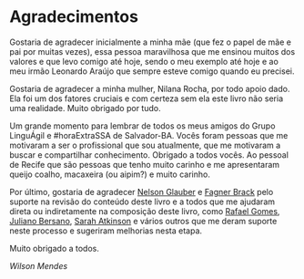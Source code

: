 # Agradecimentos

Gostaria de agradecer inicialmente a minha mãe (que fez o papel de mãe e pai por muitas vezes), essa pessoa maravilhosa que me ensinou muitos dos valores e que levo comigo até hoje, sendo o meu exemplo até hoje e ao meu irmão Leonardo Araújo que sempre esteve comigo quando eu precisei.

Gostaria de agradecer a minha mulher, Nilana Rocha, por todo apoio dado. Ela foi um dos fatores cruciais e com certeza sem ela este livro não seria uma realidade. Muito obrigado por tudo.

Um grande momento para lembrar de todos os meus amigos do Grupo LinguÁgil e #horaExtraSSA de Salvador-BA. Vocês foram pessoas que me motivaram a ser o profissional que sou atualmente, que me motivaram a buscar e compartilhar conhecimento. Obrigado a todos vocês. Ao pessoal de Recife que são pessoas que tenho muito carinho e me apresentaram queijo coalho, macaxeira (ou aipim?) e muito carinho.

Por último, gostaria de agradecer [Nelson Glauber](https://twitter.com/nglauber) e [Fagner Brack](https://twitter.com/fagnerbrack) pelo suporte na revisão do conteúdo deste livro e a todos que me ajudaram direta ou indiretamente na composição deste livro, como [Rafael Gomes](https://twitter.com/gomex), [Juliano Bersano](https://twitter.com/julianobersano), [Sarah Atkinson](https://twitter.com/SarahvAko) e vários outros que me deram suporte neste processo e sugeriram melhorias nesta etapa.

Muito obrigado a todos.

*Wilson Mendes*
